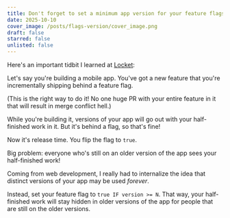```yaml
---
title: Don't forget to set a minimum app version for your feature flags
date: 2025-10-10
cover_image: /posts/flags-version/cover_image.png
draft: false
starred: false
unlisted: false
---
```

Here's an important tidbit I learned at [Locket](https://locket.camera):

Let's say you're building a mobile app. You've got a new feature that you're incrementally shipping behind a feature flag.

(This is the right way to do it! No one huge PR with your entire feature in it that will result in merge conflict hell.)

While you're building it, versions of your app will go out with your half-finished work in it. But it's behind a flag, so that's fine!

Now it's release time. You flip the flag to `true`.

Big problem: everyone who's still on an older version of the app sees your half-finished work!

Coming from web development, I really had to internalize the idea that distinct versions of your app may be used *forever*.

Instead, set your feature flag to `true IF version >= N`. That way, your half-finished work will stay hidden in older versions of the app for people that are still on the older versions.
